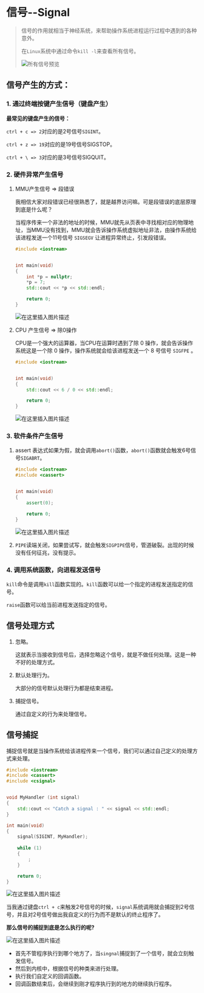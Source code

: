 # 信号--Signal

> 信号的作用就相当于神经系统，来帮助操作系统进程运行过程中遇到的各种意外。
>
> 在`Linux`系统中通过命令`kill -l`来查看所有信号。
>
> ![所有信号预览](https://img-blog.csdnimg.cn/20190527182109460.png?x-oss-process=image/watermark,type_ZmFuZ3poZW5naGVpdGk,shadow_10,text_aHR0cHM6Ly9ibG9nLmNzZG4ubmV0L3dlaXhpbl80MjY3ODUwNw==,size_16,color_FFFFFF,t_70)

## 信号产生的方式：

### 1. 通过终端按键产生信号（键盘产生）

**最常见的键盘产生的信号：**

`ctrl + c => 2`对应的是2号信号`SIGINT`。

`ctrl + z => 19`对应的是19号信号SIGSTOP。

`ctrl + \ => 3`对应的是3号信号SIGQUIT。

### 2. 硬件异常产生信号

1. MMU产生信号 => 段错误

   我相信大家对段错误已经很熟悉了，就是越界访问嘛。可是段错误的底层原理到底是什么呢？

   当程序传来一个非法的地址的时候，MMU就先从页表中寻找相对应的物理地址，当MMU没有找到，MMU就会告诉操作系统虚拟地址非法，由操作系统给该进程发送一个11号信号 `SIGSEGV` 让进程异常终止，引发段错误。

   ```cpp
   #include <iostream>
   
   
   int main(void)
   {
       int *p = nullptr;
       *p = 7;
       std::cout << *p << std::endl;
   
       return 0;
   }
   ```

   ![在这里插入图片描述](https://img-blog.csdnimg.cn/20190528085507444.png)

2. CPU 产生信号 => 除0操作

   CPU是一个强大的运算器，当CPU在运算时遇到了除 0 操作，就会告诉操作系统这是一个除 0 操作，操作系统就会给该进程发送一个 8 号信号 `SIGFPE` 。

   ```cpp
   #include <iostream>
   
   
   int main(void)
   {
       std::cout << 6 / 0 << std::endl;
   
       return 0;
   }
   ```

   ![在这里插入图片描述](https://img-blog.csdnimg.cn/20190528085642550.png)

### 3. 软件条件产生信号

1. assert 表达式如果为假，就会调用`abort()`函数，`abort()`函数就会触发6号信号`SIGABRT`。

   ```cpp
   #include <iostream>
   #include <cassert>
   
   
   int main(void)
   {
       assert(0);
   
       return 0;
   }
   ```

   ![在这里插入图片描述](https://img-blog.csdnimg.cn/20190528090054846.png)

2. `PIPE`读端关闭，如果尝试写，就会触发`SIGPIPE`信号，管道破裂。出现的时候没有任何征兆，没有提示。

### 4. 调用系统函数，向进程发送信号

`kill`命令是调用`kill`函数实现的。`kill`函数可以给一个指定的进程发送指定的信号。

`raise`函数可以给当前进程发送指定的信号。

## 信号处理方式

1. 忽略。

   这就表示当接收到信号后，选择忽略这个信号，就是不做任何处理。这是一种不好的处理方式。

2. 默认处理行为。

   大部分的信号默认处理行为都是结束进程。

3. 捕捉信号。

   通过自定义的行为来处理信号。

## 信号捕捉

捕捉信号就是当操作系统给该进程传来一个信号，我们可以通过自己定义的处理方式来处理。

```cpp
#include <iostream>
#include <cassert>
#include <csignal>


void MyHandler (int signal)
{
    std::cout << "Catch a signal : " << signal << std::endl;
}

int main(void)
{
    signal(SIGINT, MyHandler);
    
    while (1)
    {
        ;
    }

    return 0;
}

```

![在这里插入图片描述](https://img-blog.csdnimg.cn/20190528094152265.png?x-oss-process=image/watermark,type_ZmFuZ3poZW5naGVpdGk,shadow_10,text_aHR0cHM6Ly9ibG9nLmNzZG4ubmV0L3dlaXhpbl80MjY3ODUwNw==,size_16,color_FFFFFF,t_70)

当我通过键盘`ctrl + c`来触发2号信号的时候，`signal`系统调用就会捕捉到2号信号，并且对2号信号做出我自定义的行为而不是默认的终止程序了。

**那么信号的捕捉到底是怎么执行的呢?**

![在这里插入图片描述](https://img-blog.csdnimg.cn/20190528095339933.png?x-oss-process=image/watermark,type_ZmFuZ3poZW5naGVpdGk,shadow_10,text_aHR0cHM6Ly9ibG9nLmNzZG4ubmV0L3dlaXhpbl80MjY3ODUwNw==,size_16,color_FFFFFF,t_70)

- 首先不管程序执行到哪个地方了，当`singnal`捕捉到了一个信号，就会立刻触发信号。
- 然后到内核中，根据信号的种类来进行处理。
- 执行我们自定义的回调函数。
- 回调函数结束后，会继续到刚才程序执行到的地方的继续执行程序。

